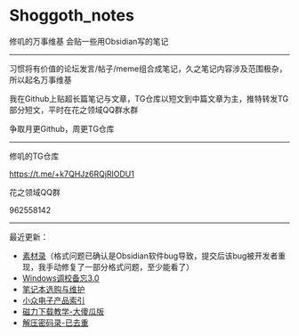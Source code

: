 # Shoggoth_notes

修叽的万事维基 会贴一些用Obsidian写的笔记

---

习惯将有价值的论坛发言/帖子/meme组合成笔记，久之笔记内容涉及范围极杂，所以起名万事维基

我在Github上贴超长篇笔记与文章，TG仓库以短文到中篇文章为主，推特转发TG部分短文，平时在花之领域QQ群水群

争取月更Github，周更TG仓库

---

修叽的TG仓库

https://t.me/+k7QHJz6RQjRlODU1

花之领域QQ群

962558142

---

最近更新：

- [素材录](/素材录/素材录.md)（格式问题已确认是Obsidian软件bug导致，提交后该bug被开发者重现，我手动修复了一部分格式问题，至少能看了）
- [Windows调校备忘3.0](/知识/电子知识/系统安装与修复/Windows/Windows调校备忘3.0/Windows调校备忘3.0.md)
- [笔记本选购与维护](/知识/电子知识/硬件设备/笔记本选购/笔记本选购与维护.md)
- [小众电子产品索引](/知识/电子知识/硬件设备/小众电子产品索引/小众电子产品索引.md)
- [磁力下载教学-大傻瓜版](/磁力下载教学-大傻瓜版/磁力下载教学-大傻瓜版.md)
- [解压密码录-已去重](/解压密码/解压密码录-已去重.md)
